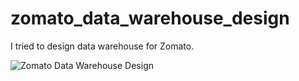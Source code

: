 # zomato_data_warehouse_design
I tried to design data warehouse for Zomato.

![Zomato Data Warehouse Design](https://github.com/SourabhSinghRana/zomato_data_warehouse_design/assets/128234000/c724a140-cb98-4f8f-83d9-3a2cbdfdce0c)
